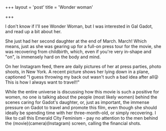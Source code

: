 +++
layout = 'post'
title = 'Wonder woman'

+++

I don't know if I'll see Wonder Woman, but I was interested in Gal Gadot, and read up a bit about her. 

She just had her second daughter at the end of March. March! Which means, just as she was gearing up for a full-on press tour for the movie, she was recovering from childbirth, which, even if you're very in-shape and "on", is immensely hard on the body and mind.

On her Instagram feed, there are daily pictures of her at press parties, photo shoots, in New York. A recent picture shows her lying down in a plane, captioned "I guess throwing my back out wasn't such a bad idea after all😜 This is how I always want to travel!!"

While the entire universe is discussing how this movie is such a positive for women, no one is talking about the people (most likely women) behind the scenes caring for Gadot's daughter, or, just as important, the immense pressure on Gadot to travel and promote this film, even though she should ideally be spending time with her three-month-old, or simply recovering. I like to call this Emerald City Feminism - pay no attention to the men behind the (movie)(camera)(Instagram) screen, calling the financial shots.
